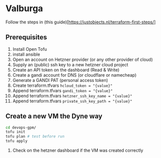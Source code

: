 # Valburga

Follow the steps in (this guide)[https://justobjects.nl/terraform-first-steps/]

## Prerequisites
1. Install Open Tofu
2. install ansible
3. Open an account on Hetzner provider (or any other provider of cloud)
4. Supply an (public) ssh key to a new hetzner cloud project
5. Create an API token on the dashboard (Read & Write)
6. Create a gandi account for DNS (or cloudflare or namecheap)
7. Generate a GANDI PAT (personal access token)
8. Create terraform.tfvars `hcloud_token = "{value}"`
9. Append terraform.tfvars `gandi_token = "{value}"`
10. Append terraform.tfvars `hetzner_ssh_key_name = "{value}"`
11. Append terraform.tfvars `private_ssh_key_path = "{value}"`


## Create a new VM the Dyne way

```bash
cd devops-gpm/
tofu init
tofu plan # test before run
tofu apply
```
1. Check on the hetzner dashboard if the VM was created correctly
